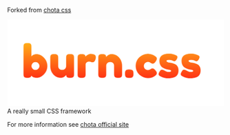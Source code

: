 Forked from [chota css](https://jenil.github.io/chota)

![burn.css logo](./docs/logo.svg)
A really small CSS framework

For more information see [chota official site](https://jenil.github.io/chota)